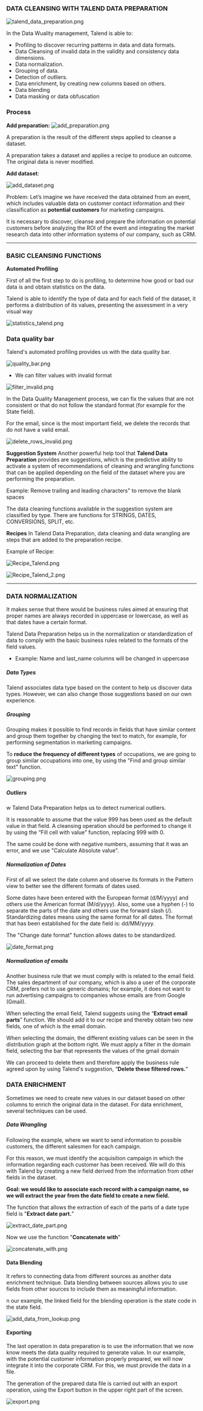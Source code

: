 ### DATA CLEANSING WITH TALEND DATA PREPARATION

![talend_data_preparation.png](talend_data_preparation.png)

In the Data Wuality management, Talend is able to:

- Profiling to discover recurring patterns in data and data formats.
- Data Cleansing of invalid data in the validity and consistency data dimensions.
- Data normalization.
- Grouping of data.
- Detection of outliers.
- Data enrichment, by creating new columns based on others.
- Data blending
- Data masking or data obfuscation

### Process

**Add preparation:**
![add_preparation.png](add_preparation.png)

 A preparation is the
result of the different steps applied to cleanse a dataset.

A preparation takes a dataset and applies a recipe to produce an outcome. The original data is
never modified.

**Add dataset**:

![add_dataset.png](add_dataset.png)

Problem: Let’s imagine we have received the data
obtained from an event, which includes valuable data
on customer contact information and their classification as **potential customers** for marketing
campaigns. 

It is necessary to discover, cleanse and prepare the information on potential
customers before analyzing the ROI of the event and integrating the market research data into
other information systems of our company, such as CRM.

---

### BASIC CLEANSING FUNCTIONS 

**Automated Profiling**


First of all the first step to do is profiling, 
to determine how good or bad our data is and obtain statistics on the data.

Talend is able to identify the type of data and for each field of the dataset, it performs a
distribution of its values, presenting the assessment in a very visual way

![statistics_talend.png](statistics_talend.png)

### Data quality bar

Talend's automated profiling provides us with the data quality bar. 


![quality_bar.png](quality_bar.png)

- We can filter values with invalid format

![filter_invalid.png](filter_invalid.png)

In the Data Quality Management process, we can fix the values that are not consistent
or that do not follow the standard format (for example for the State field).

For the email, since is the most important field, we delete the records that do not have
a valid email.

![delete_rows_invalid.png](delete_rows_invalid.png)


**Suggestion System**
Another powerful help tool that **Talend Data Preparation** provides are suggestions, which is the
predictive ability to activate a system of recommendations of cleaning and wrangling functions
that can be applied depending on the field of the dataset where you are performing the
preparation.

Example: Remove trailing and leading characters" to remove the blank spaces

The data cleaning functions available in the suggestion system are classified by type. There are
functions for STRINGS, DATES, CONVERSIONS, SPLIT, etc.


**Recipes**
In Talend Data Preparation, data cleaning and data wrangling are steps that are added to the
preparation recipe.

Example of Recipe:


![Recipe_Talend.png](Recipe_Talend.png)

![Recipe_Talend_2.png](Recipe_Talend_2.png)

---
### DATA NORMALIZATION
 
It makes sense that there would be business rules aimed at ensuring
that proper names are always recorded in uppercase or lowercase, as well as that dates have a
certain format.

Talend Data Preparation helps us in the normalization or standardization of data to comply with
the basic business rules related to the formats of the field values.

- Example: Name and last_name columns will be changed in uppercase


##### Data Types

Talend associates data type based on the content to help us discover data types.
However, we can also change those suggestions based on our own experience.

##### Grouping

Grouping makes it possible to find records in fields that have similar content and group them
together by changing the text to match, for example, for performing segmentation in marketing
campaigns.

To **reduce the frequency of different types** of occupations, we are going to group similar occupations into one, by using the "Find and
group similar text" function.


![grouping.png](grouping.png)

##### Outliers

w Talend Data Preparation helps us to detect numerical outliers.

It is reasonable to assume that the value 999 has been used as the default value in that field. A
cleansing operation should be performed to change it by using the “Fill cell with value” function,
replacing 999 with 0.

The same could be done with negative numbers, assuming that
it was an error, and we use "Calculate Absolute value".

##### Normalization of Dates

First of all we select the date column and observe its formats in the Pattern view to better see the different formats of
dates used.

Some dates have been entered with the European format (d/M/yyyy) and others use the
American format (M/d/yyyy). Also, some use a hyphen (-) to separate the parts of the date and
others use the forward slash (/). Standardizing dates means using the same format for all dates.
The format that has been established for the date field is: dd/MM/yyyy.

The "Change date format" function allows dates to be standardized.

![date_format.png](date_format.png)

##### Normalization of emails

Another business rule that we must comply with is related to the email field. The sales
department of our company, which is also a user of the corporate CRM, prefers not to use
generic domains; for example, it does not want to run advertising campaigns to companies
whose emails are from Google (Gmail). 

When selecting the email field, Talend suggests using the “**Extract email parts**” function. We
should add it to our recipe and thereby obtain two new fields, one of which is the email domain.

When selecting the domain, the different existing values can be seen in the distribution graph at
the bottom right. We must apply a filter in the domain field, selecting the bar that represents the
values of the gmail domain

We can proceed to delete them and therefore apply the business rule agreed upon by using
Talend's suggestion, “**Delete these filtered rows.**”



### DATA ENRICHMENT

Sometimes we need to create new values in our dataset based on other columns to enrich the
original data in the dataset. For data enrichment, several techniques can be used.

##### Data Wrangling

Following the example, where we want to send information to possible customers, 
the different salesmen for each campaign.

For this reason, we must identify the acquisition campaign in which the information regarding
each customer has been received. We will do this with Talend by creating a new field derived
from the information from other fields in the dataset. 

**Goal: we would like to associate each record with a campaign name, so we
will extract the year from the date field to create a new field.**


The function that allows the extraction of each of the parts of a date type field is 
"**Extract date part.**”



![extract_date_part.png](extract_date_part.png)

Now we use the function "**Concatenate with**" 


![concatenate_with.png](concatenate_with.png)


#### Data Blending

It refers to connecting data from different sources as another data
enrichment technique. Data blending between sources allows you to use fields from other
sources to include them as meaningful information.

n our example, the linked field for the blending operation is the state code in the state field. 

![add_data_from_lookup.png](add_data_from_lookup.png)


#### Exporting

The last operation in data preparation is to use the information that we now know meets the
data quality required to generate value. In our example, with the potential customer information
properly prepared, we will now integrate it into the corporate CRM. For this, we must provide the
data in a file.

The generation of the prepared data file is carried out with an export operation, using the Export
button in the upper right part of the screen.

![export.png](export.png)













